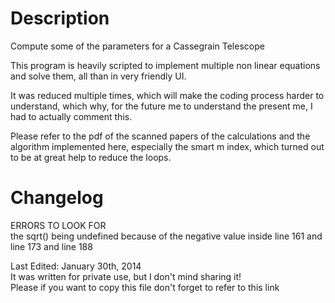 # Description
Compute some of the parameters for a Cassegrain Telescope

This program is heavily scripted to implement multiple non linear
equations and solve them, all than in very friendly UI.  

It was reduced multiple times, which will make the coding process harder to understand, which why, for the future me to understand the present me, I had to actually comment this.  

Please refer to the pdf of the scanned papers of the calculations and the algorithm implemented here, especially the smart m index, which turned out to be at great help to reduce the loops.  


# Changelog
ERRORS TO LOOK FOR  
the sqrt() being undefined because of the negative value inside line 161 and line 173 and line 188    

 Last Edited: January 30th, 2014  
 It was written for private use, but I don't mind sharing it!  
 Please if you want to copy this file don't forget to refer to this link  
